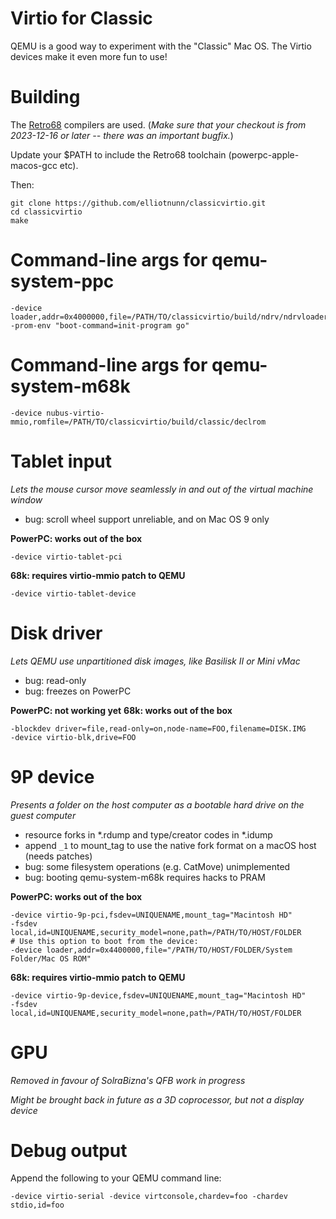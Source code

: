 Virtio for Classic
==================

QEMU is a good way to experiment with the "Classic" Mac OS.
The Virtio devices make it even more fun to use!

Building
========

The [Retro68](https://github.com/autc04/Retro68) compilers are used.
(*Make sure that your checkout is from 2023-12-16 or later --
there was an important bugfix.*)

Update your $PATH to include the Retro68 toolchain (powerpc-apple-macos-gcc etc).

Then:

	git clone https://github.com/elliotnunn/classicvirtio.git
	cd classicvirtio
	make

# Command-line args for qemu-system-ppc

	-device loader,addr=0x4000000,file=/PATH/TO/classicvirtio/build/ndrv/ndrvloader
	-prom-env "boot-command=init-program go"

# Command-line args for qemu-system-m68k

	-device nubus-virtio-mmio,romfile=/PATH/TO/classicvirtio/build/classic/declrom

Tablet input
============

*Lets the mouse cursor move seamlessly in and out of the virtual machine window*

- bug: scroll wheel support unreliable, and on Mac OS 9 only

**PowerPC: works out of the box**

	-device virtio-tablet-pci

**68k: requires virtio-mmio patch to QEMU**

	-device virtio-tablet-device

Disk driver
===========

*Lets QEMU use unpartitioned disk images, like Basilisk II or Mini vMac*

- bug: read-only
- bug: freezes on PowerPC

**PowerPC: not working yet** **68k: works out of the box**

	-blockdev driver=file,read-only=on,node-name=FOO,filename=DISK.IMG
	-device virtio-blk,drive=FOO

9P device
=========

*Presents a folder on the host computer as a bootable hard drive on the guest computer*

- resource forks in \*.rdump and type/creator codes in \*.idump
- append `_1` to mount_tag to use the native fork format on a macOS host (needs patches)
- bug: some filesystem operations (e.g. CatMove) unimplemented
- bug: booting qemu-system-m68k requires hacks to PRAM

**PowerPC: works out of the box**

	-device virtio-9p-pci,fsdev=UNIQUENAME,mount_tag="Macintosh HD"
	-fsdev local,id=UNIQUENAME,security_model=none,path=/PATH/TO/HOST/FOLDER
	# Use this option to boot from the device:
	-device loader,addr=0x4400000,file="/PATH/TO/HOST/FOLDER/System Folder/Mac OS ROM"

**68k: requires virtio-mmio patch to QEMU**

	-device virtio-9p-device,fsdev=UNIQUENAME,mount_tag="Macintosh HD"
	-fsdev local,id=UNIQUENAME,security_model=none,path=/PATH/TO/HOST/FOLDER

GPU
===

*Removed in favour of SolraBizna's QFB work in progress*

*Might be brought back in future as a 3D coprocessor, but not a display device*

Debug output
============

Append the following to your QEMU command line:

	-device virtio-serial -device virtconsole,chardev=foo -chardev stdio,id=foo
